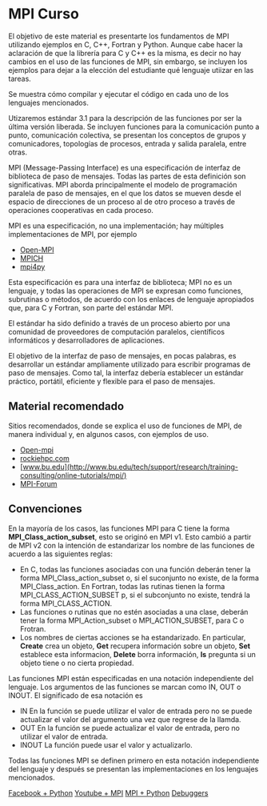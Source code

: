 # MPI Curso


El objetivo de este material es presentarte los fundamentos de MPI utilizando ejemplos en C, C++, Fortran y Python. Aunque cabe hacer la aclaración de que la librería para C y C++ es la misma, es decir no hay cambios en el uso de las funciones de MPI, sin embargo, se incluyen los ejemplos para dejar a la elección del estudiante qué lenguaje utiizar en las tareas.

Se muestra cómo compilar y ejecutar el código en cada uno de los lenguajes mencionados.

Utizaremos estándar 3.1 para la descripción de las funciones por ser la última versión liberada. Se incluyen funciones para la comunicación punto a punto, comunicación colectiva, se presentan los conceptos de grupos y comunicadores, topologías de procesos, entrada y salida paralela, entre otras.

MPI (Message-Passing Interface) es una especificación de interfaz de biblioteca de paso de mensajes. Todas las partes de esta definición son significativas. MPI aborda principalmente el modelo de programación paralela de paso de mensajes, en el que los datos se mueven desde el espacio de direcciones de un proceso al de otro proceso a través de operaciones cooperativas en cada proceso. 

MPI es una especificación, no una implementación; hay múltiples implementaciones de MPI, por ejemplo
* [Open-MPI](https://www.open-mpi.org/)
* [MPICH](https://www.mpich.org/)
* [mpi4py](https://pypi.org/project/mpi4py/)


Esta especificación es para una interfaz de biblioteca; MPI no es un lenguaje, y todas las operaciones de MPI se expresan como funciones, subrutinas o métodos, de acuerdo con los enlaces de lenguaje apropiados que, para C y Fortran, son parte del estándar MPI. 

El estándar ha sido definido a través de un proceso abierto por una comunidad de proveedores de computación paralelos, científicos informáticos y desarrolladores de aplicaciones. 

El objetivo de la interfaz de paso de mensajes, en pocas palabras, es desarrollar un estándar ampliamente utilizado para escribir programas de paso de mensajes. Como tal, la interfaz debería establecer un estándar práctico, portátil, eficiente y flexible para el paso de mensajes. 

## Material recomendado

Sitios recomendados, donde se explica el uso de funciones de MPI, de manera individual y, en algunos casos, con ejemplos de uso.

* [Open-mpi](https://www.open-mpi.org/doc/v3.1/)
* [rockiehpc.com](https://www.rookiehpc.com/mpi/docs/index.php)
* [www.bu.edu](http://www.bu.edu/tech/support/research/training-consulting/online-tutorials/mpi/)
* [MPI-Forum](https://www.mpi-forum.org/docs/)

## Convenciones

En la mayoría de los casos, las funciones MPI para C tiene la forma **MPI_Class_action_subset**, esto se originó en MPI v1. Esto cambió a partir de MPI v2 con la intención de estandarizar los nombre de las funciones de acuerdo a las siguientes reglas:

* En C, todas las funciones asociadas con una función deberán tener la forma MPI_Class_action_subset o, si el suconjunto no existe, de la forma MPI_Class_action. En Fortran, todas las rutinas tienen la forma MPI_CLASS_ACTION_SUBSET p, si el subconjunto no existe, tendrá la forma MPI_CLASS_ACTION.
* Las funciones o rutinas que no estén asociadas a una clase, deberán tener la forma MPI_Action_subset o MPI_ACTION_SUBSET, para C o Frotran.
* Los nombres de ciertas acciones se ha estandarizado. En particular, **Create** crea un objeto, **Get** recupera información sobre un objeto, **Set** establece esta informacion, **Delete** borra información, **Is** pregunta si un objeto tiene o no cierta propiedad.

Las funciones MPI están especificadas en una notación independiente del  lenguaje. Los argumentos de las funciones se marcan como IN, OUT o INOUT. El significado de esa notación es 

* IN En la función se puede utilizar el valor de entrada pero no se puede actualizar el valor del argumento una vez que regrese de la llamda.
* OUT En la función se puede actualizar el valor de entrada, pero no utilizar el valor de entrada.
* INOUT La función puede usar el valor y actualizarlo.

Todas las funciones MPI se definen primero en esta notación independiente del lenguaje y después se presentan las implementaciones en los lenguajes mencionados.

[Facebook + Python](https://www.facebook.com/watch/live/?extid=NS-UNK-UNK-UNK-IOS_GK0T-GK1C&ref=watch_permalink&v=5111857182269230)
[Youtube + MPI](https://www.youtube.com/watch?v=4r9H-K0Xmlc)
[MPI + Python](https://www.youtube.com/watch?v=LhkwDwgZSV8)
[Debuggers](https://www.youtube.com/watch?v=0q7jUokL7eY)

